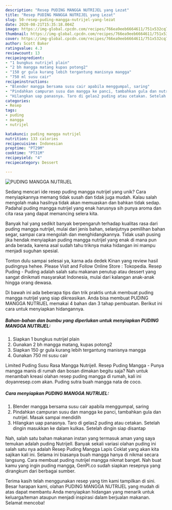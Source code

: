 ```yaml
---
description: "Resep PUDING MANGGA NUTRIJEL yang Lezat"
title: "Resep PUDING MANGGA NUTRIJEL yang Lezat"
slug: 50-resep-puding-mangga-nutrijel-yang-lezat
date: 2020-08-21T15:35:18.004Z
image: https://img-global.cpcdn.com/recipes/766ea9eeb6664611/751x532cq70/puding-mangga-nutrijel-foto-resep-utama.jpg
thumbnail: https://img-global.cpcdn.com/recipes/766ea9eeb6664611/751x532cq70/puding-mangga-nutrijel-foto-resep-utama.jpg
cover: https://img-global.cpcdn.com/recipes/766ea9eeb6664611/751x532cq70/puding-mangga-nutrijel-foto-resep-utama.jpg
author: Scott Baker
ratingvalue: 4.3
reviewcount: 13
recipeingredient:
- "1 bungkus nutrijel plain"
- "2 bh mangga matang kupas potong2"
- "150 gr gula kurang lebih tergantung manisnya mangga"
- "750 ml susu cair"
recipeinstructions:
- "Blender mangga bersama susu cair apabila menggumpal, saring"
- "Pindahkan campuran susu dan mangga ke panci, tambahkan gula dan nutrijel. Masak sampai mendidih"
- "Hilangkan uap panasnya. Taro di gelas2 puding atau cetakan. Setelah dingin masukkan ke dalam kulkas. Setelah dingin siap disantap"
categories:
- Resep
tags:
- puding
- mangga
- nutrijel

katakunci: puding mangga nutrijel 
nutrition: 133 calories
recipecuisine: Indonesian
preptime: "PT29M"
cooktime: "PT31M"
recipeyield: "4"
recipecategory: Dessert

---
```



![PUDING MANGGA NUTRIJEL](https://img-global.cpcdn.com/recipes/766ea9eeb6664611/751x532cq70/puding-mangga-nutrijel-foto-resep-utama.jpg)

Sedang mencari ide resep puding mangga nutrijel yang unik? Cara menyiapkannya memang tidak susah dan tidak juga mudah. Kalau salah mengolah maka hasilnya tidak akan memuaskan dan bahkan tidak sedap. Padahal puding mangga nutrijel yang enak harusnya sih punya aroma dan cita rasa yang dapat memancing selera kita.

Banyak hal yang sedikit banyak berpengaruh terhadap kualitas rasa dari puding mangga nutrijel, mulai dari jenis bahan, selanjutnya pemilihan bahan segar, sampai cara mengolah dan menghidangkannya. Tidak usah pusing jika hendak menyiapkan puding mangga nutrijel yang enak di mana pun anda berada, karena asal sudah tahu triknya maka hidangan ini mampu menjadi suguhan spesial.

Tonton dulu sampai selesai ya, karna ada dedek Kinan yang review hasil pudingnya hehee. Please Visit and Follow Online Store : Tokopedia. Resep Puding - Puding adalah salah satu makanan penutup atau dessert yang sangat dinikmati masyarakat Indonesia, mulai dari kalangan anak-anak hingga orang dewasa.


Di bawah ini ada beberapa tips dan trik praktis untuk membuat puding mangga nutrijel yang siap dikreasikan. Anda bisa membuat PUDING MANGGA NUTRIJEL memakai 4 bahan dan 3 tahap pembuatan. Berikut ini cara untuk menyiapkan hidangannya.

<!--inarticleads1-->

##### Bahan-bahan dan bumbu yang diperlukan untuk menyiapkan PUDING MANGGA NUTRIJEL:

1. Siapkan 1 bungkus nutrijel plain
1. Gunakan 2 bh mangga matang, kupas potong2
1. Siapkan 150 gr gula kurang lebih tergantung manisnya mangga
1. Gunakan 750 ml susu cair


Limited Puding Susu Rasa Mangga Nutrijell. Resep Puding Mangga - Punya mangga manis di rumah dan bosan dimakan begitu saja? Nah untuk menambah kreasi olahan resep puding mangga di rumah, kali ini doyanresep.com akan. Puding sutra buah mangga nata de coco. 

<!--inarticleads2-->

##### Cara menyiapkan PUDING MANGGA NUTRIJEL:

1. Blender mangga bersama susu cair apabila menggumpal, saring
1. Pindahkan campuran susu dan mangga ke panci, tambahkan gula dan nutrijel. Masak sampai mendidih
1. Hilangkan uap panasnya. Taro di gelas2 puding atau cetakan. Setelah dingin masukkan ke dalam kulkas. Setelah dingin siap disantap


Nah, salah satu bahan makanan instan yang termasuk aman yang saya temukan adalah puding Nutrijell. Banyak sekali variasi olahan puding ini salah satu nya adalah Resep Puding Mangga Lapis Coklat yang akan kita sajikan kali ini. Selama ini biasanya buah mangga hanya di nikmai secara langsung. Cara membuat puding nutrijel mangga nikmat banget. Nah buat kamu yang ingin puding mangga, GenPI.co sudah siapkan resepnya yang dirangkum dari berbagai sumber. 

Terima kasih telah menggunakan resep yang tim kami tampilkan di sini. Besar harapan kami, olahan PUDING MANGGA NUTRIJEL yang mudah di atas dapat membantu Anda menyiapkan hidangan yang menarik untuk keluarga/teman ataupun menjadi inspirasi dalam berjualan makanan. Selamat mencoba!
